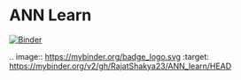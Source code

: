 # ANN Learn


[![Binder](https://mybinder.org/badge_logo.svg)](https://mybinder.org/v2/gh/RajatShakya23/ANN_learn/HEAD)


.. image:: https://mybinder.org/badge_logo.svg
 :target: https://mybinder.org/v2/gh/RajatShakya23/ANN_learn/HEAD

